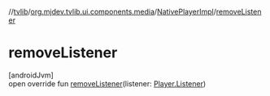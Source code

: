 //[tvlib](../../../index.md)/[org.mjdev.tvlib.ui.components.media](../index.md)/[NativePlayerImpl](index.md)/[removeListener](remove-listener.md)

# removeListener

[androidJvm]\
open override fun [removeListener](remove-listener.md)(listener: [Player.Listener](https://developer.android.com/reference/kotlin/androidx/media3/common/Player.Listener.html))
